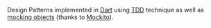 Design Patterns implemented in [Dart](https://dart.dev) using [TDD](https://en.wikipedia.org/wiki/Test-driven_development) technique as well as [mocking objects](https://en.wikipedia.org/wiki/Mock_object) (thanks to [Mockito](https://pub.dev/packages/mockito)).
